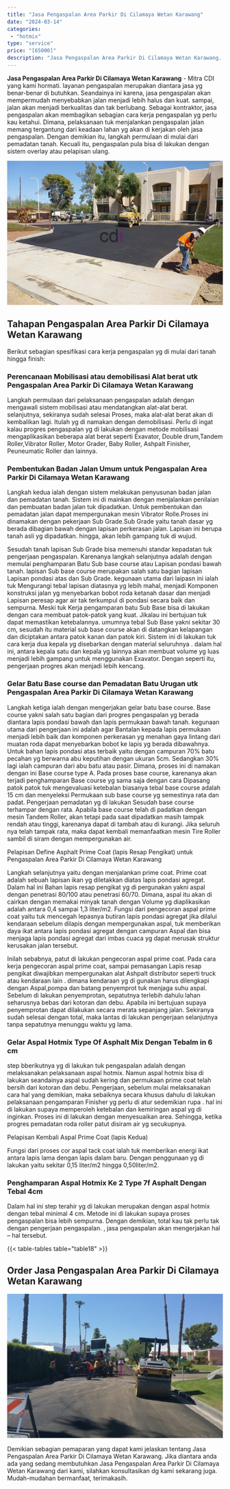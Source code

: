 ```yaml
---
title: "Jasa Pengaspalan Area Parkir Di Cilamaya Wetan Karawang"
date: "2024-03-14"
categories:
 - "hotmix"
type: "service"
price: "[65000]"
description: "Jasa Pengaspalan Area Parkir Di Cilamaya Wetan Karawang. Demikian sebagian pemaparan yang dapat kami jelaskan tentang Jasa Pengaspalan Area Parkir Di Cilamay..."
---
```


**Jasa Pengaspalan Area Parkir Di Cilamaya Wetan Karawang** - Mitra CDI yang kami hormati. layanan pengaspalan merupakan diantara jasa yg benar-benar di butuhkan. Seandainya ini karena, jasa pengaspalan akan mempermudah menyebabkan jalan menjadi lebih halus dan kuat. sampai, jalan akan menjadi berkualitas dan tak berlubang. Sebagai kontraktor, jasa pengaspalan akan membagikan sebagian cara kerja pengaspalan yg perlu kau ketahui. Dimana, pelaksanaan tuk menjalankan pengaspalan jalan memang tergantung dari keadaan lahan yg akan di kerjakan oleh jasa pengaspalan. Dengan demikian itu, langkah permulaan di mulai dari pemadatan tanah. Kecuali itu, pengaspalan pula bisa di lakukan dengan sistem overlay atau pelapisan ulang.

![Jasa Pengaspalan Area Parkir Di Cilamaya Wetan Karawang](/images/hotmix/jasa-hotmix-aspal-05.jpg)

## Tahapan Pengaspalan Area Parkir Di Cilamaya Wetan Karawang

Berikut sebagian spesifikasi cara kerja pengaspalan yg di mulai dari tanah hingga finish:

### Perencanaan Mobilisasi atau demobilisasi Alat berat utk Pengaspalan Area Parkir Di Cilamaya Wetan Karawang

Langkah permulaan dari pelaksanaan pengaspalan adalah dengan mengawali sistem mobilisasi atau mendatangkan alat-alat berat. selanjutnya, sekiranya sudah selesai Proses, maka alat-alat berat akan di kembalikan lagi. Itulah yg di namakan dengan demobilisasi. Perlu di ingat kalau progres pengaspalan yg di lakukan dengan metode mobilisasi mengaplikasikan beberapa alat berat seperti Exavator, Double drum,Tandem Roller,Vibrator Roller, Motor Grader, Baby Roller, Ashpalt Finisher, Peuneumatic Roller dan lainnya.

### Pembentukan Badan Jalan Umum untuk Pengaspalan Area Parkir Di Cilamaya Wetan Karawang

Langkah kedua ialah dengan sistem melakukan penyusunan badan jalan dan pemadatan tanah. Sistem ini di mainkan dengan menjalankan penilaian dan pembuatan badan jalan tuk dipadatkan. Untuk pembentukan dan pemadatan jalan dapat mempergunakan mesin Vibrator Rolle.Proses ini dinamakan dengan pekerjaan Sub Grade.Sub Grade yaitu tanah dasar yg berada dibagian bawah dengan lapisan perkerasan jalan. Lapisan ini berupa tanah asli yg dipadatkan. hingga, akan lebih gampang tuk di wujud.

Sesudah tanah lapisan Sub Grade bisa memenuhi standar kepadatan tuk pengerjaan pengaspalan. Karenanya langkah selanjutnya adalah dengan memulai penghamparan Batu Sub base course atau Lapisan pondasi bawah tanah. lapisan Sub base course merupakan salah satu bagian lapisan Lapisan pondasi atas dan Sub Grade. kegunaan utama dari laipasn ini ialah tuk Mengurangi tebal lapisan diatasnya yg lebih mahal, menjadi Komponen konstruksi jalan yg menyebarkan bobot roda ketanah dasar dan menjadi Lapisan peresap agar air tak terkumpul di pondasi secara baik dan sempurna. Meski tuk Kerja pengamparan batu Sub Base bisa di lakukan dengan cara membuat patok-patok yang kuat. Jikalau ini bertujuan tuk dapat memastikan ketebalannya. umumnya tebal Sub Base yakni sekitar 30 cm, sesudah itu material sub base course akan di datangkan kelapangan dan diciptakan antara patok kanan dan patok kiri. Sistem ini di lakukan tuk cara kerja dua kepala yg disebarkan dengan material seluruhnya . dalam hal ini, antara kepala satu dan kepala yg lainnya akan membuat volume yg luas menjadi lebih gampang untuk menggunakan Exavator. Dengan seperti itu, pengerjaan progres akan menjadi lebih kencang.

### Gelar Batu Base course dan Pemadatan Batu Urugan utk Pengaspalan Area Parkir Di Cilamaya Wetan Karawang

Langkah ketiga ialah dengan mengerjakan gelar batu base course. Base course yakni salah satu bagian dari progres pengaspalan yg berada diantara lapis pondasi bawah dan lapis permukaan bawah tanah. kegunaan utama dari pengerjaan ini adalah agar Bantalan kepada lapis permukaan menjadi lebih baik dan komponen perkerasan yg menahan gaya lintang dari muatan roda dapat menyebarkan bobot ke lapis yg berada dibawahnya. Untuk bahan lapis pondasi atas terbaik yaitu dengan campuran 70% batu pecahan yg berwarna abu keputihan dengan ukuran 5cm. Sedangkan 30% lagi ialah campuran dari abu batu atau pasir. Dimana, proses ini di namakan dengan ini Base course type A. Pada proses base course, karenanya akan terjadi penghamparan Base course yg sama saja dengan cara Dipasang patok patok tuk mengevaluasi ketebalan biasanya tebal base course adalah 15 cm dan menyeleksi Permukaan sub base course yg semestinya rata dan padat. Pengerjaan pemadatan yg di lakukan Sesudah base course terhampar dengan rata. Apabila base course telah di padatkan dengan mesin Tandem Roller, akan tetapi pada saat dipadatkan masih tampak rendah atau tinggi, karenanya dapat di tambah atau di kurangi. Jika seluruh nya telah tampak rata, maka dapat kembali memanfaatkan mesin Tire Roller sambil di siram dengan mempergunakan air.

Pelapisan Define Asphalt Prime Coat (lapis Resap Pengikat) untuk Pengaspalan Area Parkir Di Cilamaya Wetan Karawang

Langkah selanjutnya yaitu dengan menjalankan prime coat. Prime coat adalah sebuah lapisan ikan yg diletakkan diatas lapis pondasi agregat. Dalam hal ini Bahan lapis resap pengikat yg di pergunakan yakni aspal dengan penetrasi 80/100 atau penetrasi 60/70. Dimana, aspal itu akan di cairkan dengan memakai minyak tanah dengan Volume yg diaplikasikan adalah antara 0,4 sampai 1,3 liter/m2. Fungsi dari pengecoran aspal prime coat yaitu tuk mencegah lepasnya butiran lapis pondasi agregat jika dilalui kendaraan sebelum dilapis dengan mempergunakan aspal, tuk memberikan daya ikat antara lapis pondasi agregat dengan campuran Aspal dan bisa menjaga lapis pondasi agregat dari imbas cuaca yg dapat merusak struktur kerusakan jalan tersebut.

Inilah sebabnya, patut di lakukan pengecoran aspal prime coat. Pada cara kerja pengecoran aspal prime coat, sampai pemasangan Lapis resap pengikat diwajibkan mempergunakan alat Ashpalt distributor seperti truck atau kendaraan lain . dimana kendaraan yg di gunakan harus dilengkapi dengan Aspal,pompa dan batang penyemprot tuk menjaga suhu aspal. Sebelum di lakukan penyemprotan, sepatutnya terlebih dahulu lahan seharusnya bebas dari kotoran dan debu. Apabila ini bertujuan supaya penyemprotan dapat dilakukan secara merata sepanjang jalan. Sekiranya sudah selesai dengan total, maka lantas di lakukan pengerjaan selanjutnya tanpa sepatutnya menunggu waktu yg lama.

### Gelar Aspal Hotmix Type Of Asphalt Mix Dengan Tebalm in 6 cm

step bberikutnya yg di lakukan tuk pengaspalan adalah dengan melaksanakan pelaksanaan aspal hotmix. Namun aspal hotmix bisa di lakukan seandainya aspal sudah kering dan permukaan prime coat telah bersih dari kotoran dan debu. Pengerjaan, sebelum mulai melaksanakan cara hal yang demikian, maka sebaiknya secara khusus dahulu di lakukan pelaksanaan pengamparan Finisher yg perlu di atur sedemikian rupa . hal ini di lakukan supaya memperoleh ketebalan dan kemiringan aspal yg di inginkan. Proses ini di lakukan dengan menyesuaikan area. Sehingga, ketika progres pemadatan roda roller patut disiram air yg secukupnya.

Pelapisan Kembali Aspal Prime Coat (lapis Kedua)

Fungsi dari proses cor aspal tack coat ialah tuk memberikan energi ikat antara lapis lama dengan lapis dalam baru. Dengan penggunaan yg di lakukan yaitu sekitar 0,15 liter/m2 hingga 0,50liter/m2.

### Penghamparan Aspal Hotmix Ke 2 Type 7f Asphalt Dengan Tebal 4cm

Dalam hal ini step terahir yg di lakukan merupakan dengan aspal hotmix dengan tebal minimal 4 cm. Metode ini di lakukan supaya proses pengaspalan bisa lebih sempurna. Dengan demikian, total kau tak perlu tak dengan pengerjaan pengaspalan. , jasa pengaspalan akan mengerjakan hal – hal tersebut.

{{< table-tables table="table18" >}}

## Order Jasa Pengaspalan Area Parkir Di Cilamaya Wetan Karawang

![Jasa Pengaspalan Area Parkir Di Cilamaya Wetan Karawang](/images/hotmix/jasa-hotmix-aspal-10.jpg)

Demikian sebagian pemaparan yang dapat kami jelaskan tentang Jasa Pengaspalan Area Parkir Di Cilamaya Wetan Karawang. Jika diantara anda ada yang sedang membutuhkan Jasa Pengaspalan Area Parkir Di Cilamaya Wetan Karawang dari kami, silahkan konsultasikan dg kami sekarang juga. Mudah-mudahan bermanfaat, terimakasih.
